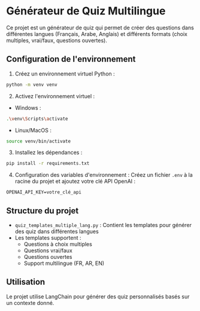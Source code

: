 # Générateur de Quiz Multilingue

Ce projet est un générateur de quiz qui permet de créer des questions dans différentes langues (Français, Arabe, Anglais) et différents formats (choix multiples, vrai/faux, questions ouvertes).

## Configuration de l'environnement

1. Créez un environnement virtuel Python :
```bash
python -m venv venv
```

2. Activez l'environnement virtuel :
- Windows :
```bash
.\venv\Scripts\activate
```
- Linux/MacOS :
```bash
source venv/bin/activate
```

3. Installez les dépendances :
```bash
pip install -r requirements.txt
```

4. Configuration des variables d'environnement :
Créez un fichier `.env` à la racine du projet et ajoutez votre clé API OpenAI :
```
OPENAI_API_KEY=votre_clé_api
```

## Structure du projet

- `quiz_templates_multiple_lang.py` : Contient les templates pour générer des quiz dans différentes langues
- Les templates supportent :
  - Questions à choix multiples
  - Questions vrai/faux
  - Questions ouvertes
  - Support multilingue (FR, AR, EN)

## Utilisation

Le projet utilise LangChain pour générer des quiz personnalisés basés sur un contexte donné. 